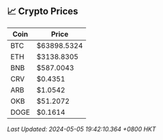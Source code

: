 ## 📈 Crypto Prices

| Coin | Price |
| ---- | ----- |
| BTC | $63898.5324 |
| ETH | $3138.8305 |
| BNB | $587.0043 |
| CRV | $0.4351 |
| ARB | $1.0542 |
| OKB | $51.2072 |
| DOGE | $0.1614 |

_Last Updated: 2024-05-05 19:42:10.364 +0800 HKT_